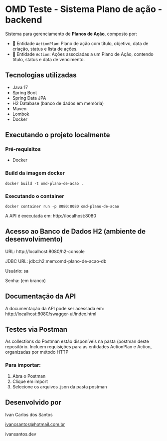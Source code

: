 # OMD Teste - Sistema Plano de ação - backend

Sistema para gerenciamento de **Planos de Ação**, composto por:

- 🔹 Entidade `ActionPlan`: Plano de ação com título, objetivo, data de criação, status e lista de ações.
- 🔸 Entidade `Action`: Ações associadas a um Plano de Ação, contendo título, status e data de vencimento.

## Tecnologias utilizadas

- Java 17
- Spring Boot
- Spring Data JPA
- H2 Database (banco de dados em memória)
- Maven
- Lombok
- Docker

## Executando o projeto localmente
### Pré-requisitos
- Docker

### Build da imagem docker
```shell
docker build -t omd-plano-de-acao .
```

### Executando o container
```shell
docker container run -p 8080:8080 omd-plano-de-acao
```

A API é executada em: http://localhost:8080

## Acesso ao Banco de Dados H2 (ambiente de desenvolvimento)
URL: http://localhost:8080/h2-console

JDBC URL: jdbc:h2:mem:omd-plano-de-acao-db

Usuário: sa

Senha: (em branco)

## Documentação da API
A documentação da API pode ser acessada em:
http://localhost:8080/swagger-ui/index.html

## Testes via Postman
As collections do Postman estão disponíveis na pasta /postman deste repositório.
Incluem requisições para as entidades ActionPlan e Action, organizadas por método HTTP

### Para importar:
1. Abra o Postman
2. Clique em import
3. Selecione os arquivos .json da pasta postman

## Desenvolvido por
Ivan Carlos dos Santos

ivancsantos@hotmail.com.br

ivansantos.dev
